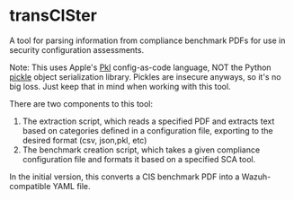 # transCISter
A tool for parsing information from compliance benchmark PDFs for use in security configuration assessments.

Note: This uses Apple's [Pkl](https://pkl-lang.org) config-as-code language, NOT the Python [pickle](https://docs.python.org/3/library/pickle.html) object serialization library. Pickles are insecure anyways, so it's no big loss. Just keep that in mind when working with this tool.

There are two components to this tool:

1. The extraction script, which reads a specified PDF and extracts text based on categories defined in a configuration file, exporting to the desired format (csv, json,pkl, etc)
2. The benchmark creation script, which takes a given compliance configuration file and formats it based on a specified SCA tool.

In the initial version, this converts a CIS benchmark PDF into a Wazuh-compatible YAML file.